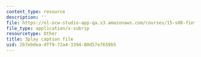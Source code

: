 ```yaml
---
content_type: resource
description: ''
file: https://ol-ocw-studio-app-qa.s3.amazonaws.com/courses/15-s08-fintech-shaping-the-financial-world-spring-2020/2b7ebdeadff972a4339480d57e7659b5_kZ1EqqnUw6M.srt
file_type: application/x-subrip
resourcetype: Other
title: 3play caption file
uid: 2b7ebdea-dff9-72a4-3394-80d57e7659b5
---
```

